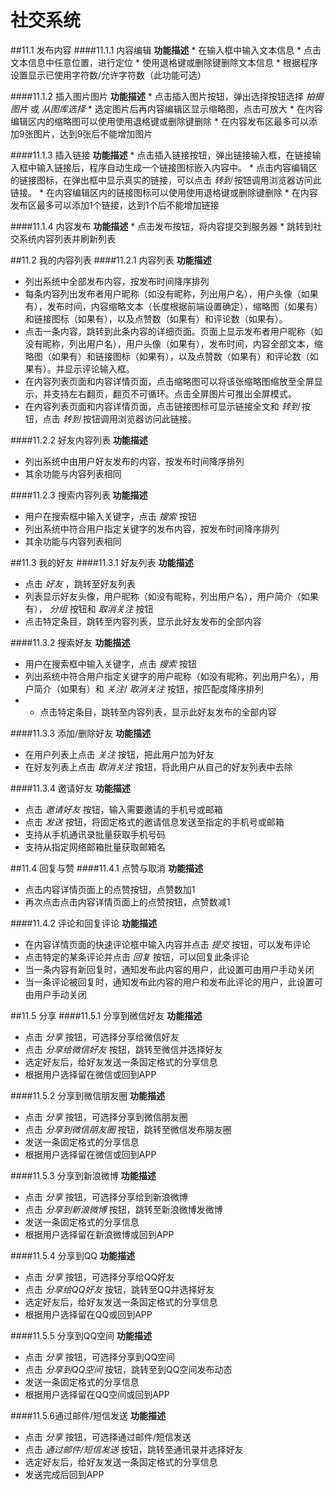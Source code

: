 # 社交系统

##11.1 发布内容
####11.1.1 内容编辑
**功能描述**
	* 在输入框中输入文本信息
	* 点击文本信息中任意位置，进行定位
	* 使用退格键或删除键删除文本信息
	* 根据程序设置显示已使用字符数/允许字符数（此功能可选）
	
####11.1.2 插入图片图片
**功能描述**
	* 点击插入图片按钮，弹出选择按钮选择 _拍摄图片_ 或 _从图库选择_
	* 选定图片后再内容编辑区显示缩略图，点击可放大
	* 在内容编辑区内的缩略图可以使用使用退格键或删除键删除
	* 在内容发布区最多可以添加9张图片，达到9张后不能增加图片
	
####11.1.3 插入链接
**功能描述**
	* 点击插入链接按钮，弹出链接输入框，在链接输入框中输入链接后，程序自动生成一个链接图标嵌入内容中。
	* 点击内容编辑区的链接图标，在弹出框中显示真实的链接，可以点击 _转到_ 按钮调用浏览器访问此链接。
	* 在内容编辑区内的链接图标可以使用使用退格键或删除键删除
	* 在内容发布区最多可以添加1个链接，达到1个后不能增加链接
	
####11.1.4 内容发布
**功能描述**
	* 点击发布按钮，将内容提交到服务器
	* 跳转到社交系统内容列表并刷新列表

##11.2 我的内容列表
####11.2.1 内容列表
**功能描述**
* 列出系统中全部发布内容，按发布时间降序排列
* 每条内容列出发布者用户昵称（如没有昵称，列出用户名），用户头像（如果有），发布时间，内容缩略文本（长度根据前端设置确定），缩略图（如果有）和链接图标（如果有），以及点赞数（如果有）和评论数（如果有）。
* 点击一条内容，跳转到此条内容的详细页面。页面上显示发布者用户昵称（如没有昵称，列出用户名），用户头像（如果有），发布时间，内容全部文本，缩略图（如果有）和链接图标（如果有），以及点赞数（如果有）和评论数（如果有）。并显示评论输入框。
* 在内容列表页面和内容详情页面，点击缩略图可以将该张缩略图缩放至全屏显示，并支持左右翻页，翻页不可循环。点击全屏图片可推出全屏模式。
* 在内容列表页面和内容详情页面，点击链接图标可显示链接全文和 _转到_ 按钮，点击 _转到_ 按钮调用浏览器访问此链接。

####11.2.2 好友内容列表
**功能描述**
* 列出系统中由用户好友发布的内容，按发布时间降序排列
* 其余功能与内容列表相同

####11.2.3 搜索内容列表
**功能描述**
* 用户在搜索框中输入关键字，点击 _搜索_ 按钮
* 列出系统中符合用户指定关键字的发布内容，按发布时间降序排列
* 其余功能与内容列表相同

##11.3 我的好友
####11.3.1 好友列表
**功能描述**
* 点击 _好友_ ，跳转至好友列表
* 列表显示好友头像，用户昵称（如没有昵称，列出用户名），用户简介（如果有）， _分组_ 按钮和 _取消关注_ 按钮
* 点击特定条目，跳转至内容列表，显示此好友发布的全部内容

####11.3.2 搜索好友
**功能描述**
* 用户在搜索框中输入关键字，点击 _搜索_ 按钮
* 列出系统中符合用户指定关键字的用户昵称（如没有昵称，列出用户名），用户简介（如果有）和 _关注_/ _取消关注_ 按钮，按匹配度降序排列
* * 点击特定条目，跳转至内容列表，显示此好友发布的全部内容

####11.3.3 添加/删除好友
**功能描述**
* 在用户列表上点击 _关注_ 按钮，把此用户加为好友
* 在好友列表上点击 _取消关注_ 按钮，将此用户从自己的好友列表中去除

####11.3.4 邀请好友
**功能描述**
* 点击 _邀请好友_ 按钮，输入需要邀请的手机号或邮箱
* 点击 _发送_ 按钮，将固定格式的邀请信息发送至指定的手机号或邮箱
* 支持从手机通讯录批量获取手机号码
* 支持从指定网络邮箱批量获取邮箱名

##11.4 回复与赞
####11.4.1 点赞与取消
**功能描述**
* 点击内容详情页面上的点赞按钮，点赞数加1
* 再次点击点击内容详情页面上的点赞按钮，点赞数减1

####11.4.2 评论和回复评论
**功能描述**
* 在内容详情页面的快速评论框中输入内容并点击 _提交_ 按钮，可以发布评论
* 点击特定的某条评论并点击 _回复_ 按钮，可以回复此条评论
* 当一条内容有新回复时，通知发布此内容的用户，此设置可由用户手动关闭
* 当一条评论被回复时，通知发布此内容的用户和发布此评论的用户，此设置可由用户手动关闭

##11.5 分享
####11.5.1 分享到微信好友
**功能描述**
* 点击 _分享_ 按钮，可选择分享给微信好友
* 点击 _分享给微信好友_ 按钮，跳转至微信并选择好友
* 选定好友后，给好友发送一条固定格式的分享信息
* 根据用户选择留在微信或回到APP

####11.5.2 分享到微信朋友圈
**功能描述**
* 点击 _分享_ 按钮，可选择分享到微信朋友圈
* 点击 _分享到微信朋友圈_ 按钮，跳转至微信发布朋友圈
* 发送一条固定格式的分享信息
* 根据用户选择留在微信或回到APP

####11.5.3 分享到新浪微博
**功能描述**
* 点击 _分享_ 按钮，可选择分享给到新浪微博
* 点击 _分享到新浪微博_ 按钮，跳转至新浪微博发微博
* 发送一条固定格式的分享信息
* 根据用户选择留在新浪微博或回到APP

####11.5.4 分享到QQ
**功能描述**
* 点击 _分享_ 按钮，可选择分享给QQ好友
* 点击 _分享给QQ好友_ 按钮，跳转至QQ并选择好友
* 选定好友后，给好友发送一条固定格式的分享信息
* 根据用户选择留在QQ或回到APP

####11.5.5 分享到QQ空间
**功能描述**
* 点击 _分享_ 按钮，可选择分享到QQ空间
* 点击 _分享到QQ空间_ 按钮，跳转至到QQ空间发布动态
* 发送一条固定格式的分享信息
* 根据用户选择留在QQ空间或回到APP

####11.5.6通过邮件/短信发送
**功能描述**
* 点击 _分享_ 按钮，可选择通过邮件/短信发送
* 点击 _通过邮件/短信发送_ 按钮，跳转至通讯录并选择好友
* 选定好友后，给好友发送一条固定格式的分享信息
* 发送完成后回到APP

